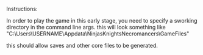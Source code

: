 Instructions:

In order to play the game in this early stage, you need to specify a sworking directory in the command line args.
this will look something like "C:\Users\USERNAME\Appdata\NinjasKnightsNecromancers\GameFiles\"

this should allow saves and other core files to be generated.
